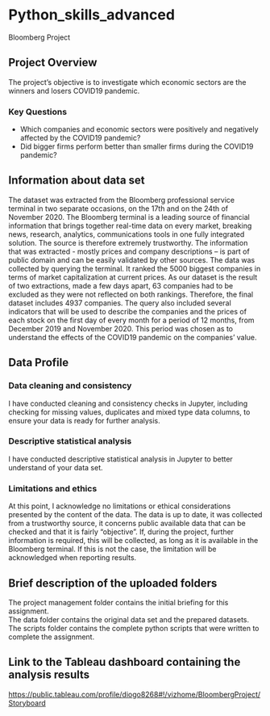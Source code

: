 # Python_skills_advanced
Bloomberg Project

## Project Overview
The project’s objective is to investigate which economic sectors are the winners and losers COVID19 pandemic.
### Key Questions
* Which companies and economic sectors were positively and negatively affected by the COVID19 pandemic?
* Did bigger firms perform better than smaller firms during the COVID19 pandemic?

## Information about data set
The dataset was extracted from the Bloomberg professional service terminal in two separate occasions, on the 17th and on the 24th of November 2020. 
The Bloomberg terminal is a leading source of financial information that brings together real-time data on every market, breaking news, research, analytics, communications tools in one fully integrated solution. The source is therefore extremely trustworthy.
The information that was extracted - mostly prices and company descriptions – is part of public domain and can be easily validated by other sources.
The data was collected by querying the terminal. It ranked the 5000 biggest companies in terms of market capitalization at current prices. As our dataset is the result of two extractions, made a few days apart, 63 companies had to be excluded as they were not reflected on both rankings. Therefore, the final dataset includes 4937 companies. 
The query also included several indicators that will be used to describe the companies and the prices of each stock on the first day of every month for a period of 12 months, from December 2019 and November 2020. This period was chosen as to understand the effects of the COVID19 pandemic on the companies’ value.

## Data Profile
### Data cleaning and consistency 
I have conducted cleaning and consistency checks in Jupyter, including checking for missing values, duplicates and mixed type data columns, to ensure your data is ready for further analysis.
### Descriptive statistical analysis 
I have conducted descriptive statistical analysis in Jupyter to better understand of your data set.
### Limitations and ethics
At this point, I acknowledge no limitations or ethical considerations presented by the content of the data. The data is up to date, it was collected from a trustworthy source, it concerns public available data that can be checked and that it is fairly “objective”. 
 If, during the project, further information is required, this will be collected, as long as it is available in the Bloomberg terminal. If this is not the case, the limitation will be acknowledged when reporting results.

## Brief description of the uploaded folders 
The project management folder contains the initial briefing for this assignment.  
The data folder contains the original data set and the prepared datasets.
The scripts folder contains the complete python scripts that were written to complete the assignment.  

## Link to the Tableau dashboard containing the analysis results
https://public.tableau.com/profile/diogo8268#!/vizhome/BloombergProject/Storyboard
